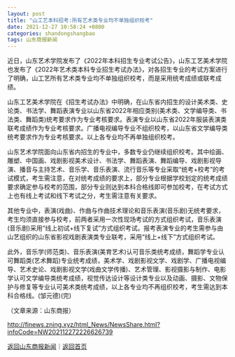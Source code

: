```yaml
---
layout: post
title: "山工艺本科招考:所有艺术类专业均不单独组织校考"
date: 2021-12-27 10:58:24 +0800
categories: shandongshangbao
tags: 山东商报新闻
---
```

<p>近日，山东艺术学院发布了《2022年本科招生专业考试公告》，山东工艺美术学院也发布了《2022年艺术类本科专业招生考试办法》，对各招生专业的考试方案进行了明确，山工艺所有艺术类专业均不单独组织校考，而是采用统考成绩或联考成绩。</p><p>山东工艺美术学院在《招生考试办法》中明确，在山东省内招生的设计美术类、史论类、书法学、舞蹈表演专业以山东省2022年相应类别(美术类、文学编导类、书法类、舞蹈类)统考要求作为专业考核要求。表演专业以山东省2022年服装表演类联考成绩作为专业考核要求。广播电视编导专业不组织校考，以山东省文学编导类统考要求作为专业考核要求。以上各专业均不再单独组织校考。</p><p>山东艺术学院面向山东省内招生的专业中，多数专业仍继续组织校考。其中绘画、雕塑、中国画、戏剧影视美术设计、书法学、舞蹈表演、舞蹈编导、戏剧影视导演、播音与主持艺术、音乐学、音乐表演、流行音乐等专业采取“统考+校考”的考试模式，考生需注意，在对统考成绩的要求上，部分专业根据学校划定的统考成绩要求确定参与校考的范围，部分专业则达到本科合格线即可参加校考，在考试方式上也有线上考试和线下考试之分，考生需注意有关要求。</p><p>其他专业中，表演(戏曲)、作曲与作曲技术理论和音乐表演(音乐剧)无统考要求，考生均须直接参与校考，前两者采用一次性现场考试的方式组织考试，音乐表演(音乐剧)采用“线上初试+线下复试”方式组织考试。报考表演专业的考生需参与由山艺组织的山东省影视戏剧表演类专业联考，采用“线上+线下”方式组织考试。</p><p>此外，音乐学(师范类)、音乐表演(美育艺术)认可音乐类统考成绩，舞蹈学专业认可舞蹈类(艺术舞蹈)专业统考成绩，美术学、戏剧影视文学、戏剧学、广播电视编导、艺术史论、戏剧影视文学(戏曲文学传播)、艺术管理、影视摄影与制作、电影学认可文学编导类统考成绩，视觉传达设计等设计类专业以及动画、摄影、文物保护与修复等专业认可美术类统考成绩，以上各专业均不再组织校考，考生需达到本科合格线。(邹元德)(完) </p><p class="em_media">（文章来源：山东商报）</p>

<http://finews.zning.xyz/html_News/NewsShare.html?infoCode=NW202112272226626739>

[返回山东商报新闻](//finews.withounder.com/category/shandongshangbao.html)｜[返回首页](//finews.withounder.com/)